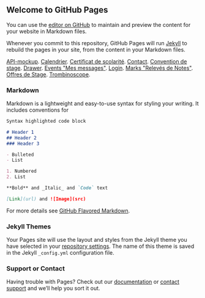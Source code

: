 ## Welcome to GitHub Pages

You can use the [editor on GitHub](https://github.com/Hootlook/Idboard-Android/edit/main/docs/index.md) to maintain and preview the content for your website in Markdown files.

Whenever you commit to this repository, GitHub Pages will run [Jekyll](https://jekyllrb.com/) to rebuild the pages in your site, from the content in your Markdown files.

[API-mockup](API-mockup.md).
[Calendrier](Calendrier.md).
[Certificat de scolarité](Certificat-de-scolarité.md).
[Contact](Contact.md).
[Convention de stage](Convention-de-stage.md).
[Drawer](Drawer.md).
[Events "Mes messages"](Events-(Mes-messages).md).
[Login](Login.md).
[Marks "Relevés de Notes"](Marks-(Relevés-de-Notes).md).
[Offres de Stage](Offres-de-Stage.md).
[Trombinoscope](Trombinoscope.md).

### Markdown

Markdown is a lightweight and easy-to-use syntax for styling your writing. It includes conventions for

```markdown
Syntax highlighted code block

# Header 1
## Header 2
### Header 3

- Bulleted
- List

1. Numbered
2. List

**Bold** and _Italic_ and `Code` text

[Link](url) and ![Image](src)
```

For more details see [GitHub Flavored Markdown](https://guides.github.com/features/mastering-markdown/).

### Jekyll Themes

Your Pages site will use the layout and styles from the Jekyll theme you have selected in your [repository settings](https://github.com/Hootlook/Idboard-Android/settings). The name of this theme is saved in the Jekyll `_config.yml` configuration file.

### Support or Contact

Having trouble with Pages? Check out our [documentation](https://docs.github.com/categories/github-pages-basics/) or [contact support](https://support.github.com/contact) and we’ll help you sort it out.
